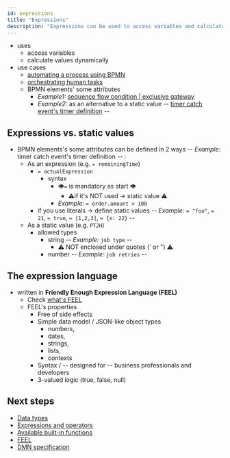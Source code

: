 ```yaml
---
id: expressions
title: "Expressions"
description: "Expressions can be used to access variables and calculate values dynamically."
---
```


* uses
  * access variables
  * calculate values dynamically
* use cases
  * [automating a process using BPMN](../../guides/automating-a-process-using-bpmn.md)
  * [orchestrating human tasks](../../guides/getting-started-orchestrate-human-tasks.md)
  * BPMN elements' some attributes
    * _Example1:_ [sequence flow condition | exclusive gateway](/components/modeler/bpmn/exclusive-gateways/exclusive-gateways.md#conditions) 
    * _Example2:_ as an alternative to a static value -- [timer catch event's timer definition](/components/modeler/bpmn/timer-events/timer-events.md#timers) --

## Expressions vs. static values

* BPMN elements's some attributes can be defined in 2 ways -- _Example:_ timer catch event's timer definition -- :
  * As an expression (e.g. `= remainingTime`)
    * `= actualExpression`
      * syntax
        * 👁️`=` is mandatory as start 👁️
          * ⚠️if it's NOT used -> static value ⚠️
        * _Example:_ `= order.amount > 100`
    * if you use literals -> define static values -- _Example:_ `= "foo"`, `= 21`, `= true`, `= [1,2,3]`, `= {x: 22}` -- 
  * As a static value (e.g. `PT2H`)
    * allowed types
      * string -- _Example:_ `job type` --
        * ⚠️ NOT enclosed under quotes (' or ") ⚠️
      * number -- _Example:_ `job retries` --

## The expression language

* written in **Friendly Enough Expression Language (FEEL)**
  * Check [what's FEEL](../modeler/feel/what-is-feel.md) 
  * FEEL's properties
    * Free of side effects
    * Simple data model / JSON-like object types
      * numbers,
      * dates,
      * strings,
      * lists,
      * contexts
    * Syntax / -- designed for -- business professionals and developers
    * 3-valued logic (true, false, null)


## Next steps

* [Data types](/components/modeler/feel/language-guide/feel-data-types.md)
* [Expressions and operators](/components/modeler/feel/language-guide/feel-expressions-introduction.md)
* [Available built-in functions](/components/modeler/feel/builtin-functions/feel-built-in-functions-introduction.md)
* [FEEL](/components/modeler/feel/what-is-feel.md)
* [DMN specification](https://www.omg.org/spec/DMN/About-DMN/)
